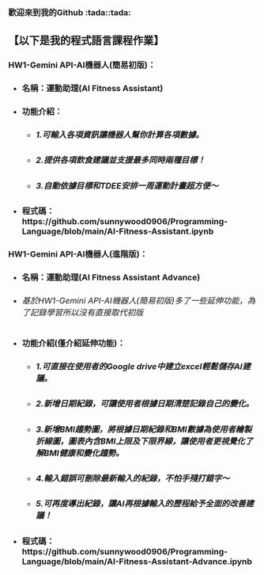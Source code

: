 <h3>歡迎來到我的Github :tada::tada:
<P><h2>【以下是我的程式語言課程作業】</P>
<p><h3></p>HW1-Gemini API-AI機器人(簡易初版)：</p>
<ul style='list-style-type'>
     <li><h4>名稱：運動助理(AI Fitness Assistant)</h4></li>
     <li><h4>功能介紹：
       <ul style='list-style-type'>
       <li><h5>1.可輸入各項資訊讓機器人幫你計算各項數據。</h5></li>
       <li><h5>2.提供各項飲食建議並支援最多同時兩種目標！</h5></li>
       <li><h5>3.自動依據目標和TDEE安排一周運動計畫超方便～</h5></li>
       </ul>    
     </h4></li>
     <li><h4>程式碼：https://github.com/sunnywood0906/Programming-Language/blob/main/AI-Fitness-Assistant.ipynb</h4></li>
</ul>
<p><h3></p>HW1-Gemini API-AI機器人(進階版)：</p>
<ul style='list-style-type'>
     <li><h4>名稱：運動助理(AI Fitness Assistant Advance)</h4></li>
     <li><h6>基於HW1-Gemini API-AI機器人(簡易初版)多了一些延伸功能，為了記錄學習所以沒有直接取代初版</h4></li>
     <li><h4>功能介紹(僅介紹延伸功能)：
       <ul style='list-style-type'>
       <li><h5>1.可直接在使用者的Google drive中建立excel輕鬆儲存Al建議。</h5></li>
       <li><h5>2.新增日期紀錄，可讓使用者根據日期清楚記錄自己的變化。</h5></li>
       <li><h5>3.新增BMI趨勢圖，將根據日期紀錄和BMI數據為使用者繪製折線圖，圖表內含BMI上限及下限界線，讓使用者更視覺化了解BMI健康和變化趨勢。</h5></li>
       <li><h5>4.輸入錯誤可刪除最新輸入的紀錄，不怕手殘打錯字～</h5></li>
       <li><h5>5.可再度導出紀錄，讓AI再根據輸入的歷程給予全面的改善建議！</h5></li>
       </ul>    
     </h4></li>
     <li><h4>程式碼：https://github.com/sunnywood0906/Programming-Language/blob/main/AI-Fitness-Assistant-Advance.ipynb</h4></li>
</ul>
